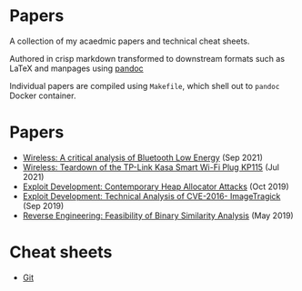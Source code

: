 # Papers

A collection of my acaedmic papers and technical cheat sheets.

Authored in crisp markdown transformed to downstream formats such as LaTeX and manpages using [pandoc](https://github.com/pandoc/dockerfiles)

Individual papers are compiled using `Makefile`, which shell out to `pandoc` Docker container.

# Papers

-   [Wireless: A critical analysis of Bluetooth Low Energy](https://www.bencode.net/papers/2021-simmonds-radiosec-ble.pdf) (Sep 2021)
-   [Wireless: Teardown of the TP-Link Kasa Smart Wi-Fi Plug KP115](https://www.bencode.net/papers/2021-simmonds-radiosec-tplink-kp115-teardown.pdf) (Jul 2021)
-   [Exploit Development: Contemporary Heap Allocator Attacks](https://www.bencode.net/papers/2019-simmonds-exploitdev-heap-allocators.pdf) (Oct 2019)
-   [Exploit Development: Technical Analysis of CVE-2016- ImageTragick](https://www.bencode.net/papers/2019-simmonds-exploitdev-imagetragick.pdf) (Sep 2019)
-   [Reverse Engineering: Feasibility of Binary Similarity Analysis](https://www.bencode.net/papers/2019-simmonds-reveng-binary-similarity.pdf) (May 2019)

# Cheat sheets

-   [Git](/papers/git-cheatsheet.pdf)
